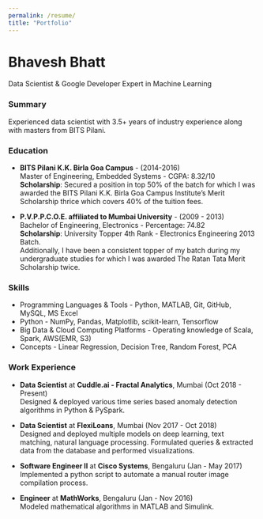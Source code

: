 ```yaml
---
permalink: /resume/
title: "Portfolio"
---
```


# Bhavesh Bhatt
Data Scientist & Google Developer Expert in Machine Learning
<!---View my pdf resume [here](https://github.com/bhattbhavesh91/resume/raw/master/Resume_Bhavesh_Bhatt.pdf). -->

<!---
### Contact Info
* Email: bhattbhavesh91@gmail.com
* Phone: (+91) 9987383204
* Linkedin: https://www.linkedin.com/in/bhattbhavesh91/
-->

### Summary
Experienced data scientist with 3.5+ years of industry experience along with masters from BITS Pilani.

### Education
* **BITS Pilani K.K. Birla Goa Campus** - (2014-2016)  
Master of Engineering, Embedded Systems - CGPA: 8.32/10  
**Scholarship**: Secured a position in top 50% of the batch for which I was awarded the BITS Pilani K.K. Birla Goa Campus Institute’s Merit Scholarship thrice which covers 40% of the tuition fees.

* **P.V.P.P.C.O.E. affiliated to Mumbai University** - (2009 - 2013)  
Bachelor of Engineering, Electronics - Percentage: 74.82  
**Scholarship**: University Topper 4th Rank - Electronics Engineering 2013 Batch.  
Additionally, I have been a consistent topper of my batch during my undergraduate studies for which I was awarded The Ratan Tata Merit Scholarship twice.

### Skills
* Programming Languages & Tools -  Python, MATLAB, Git, GitHub, MySQL, MS Excel  
* Python - NumPy, Pandas, Matplotlib, scikit-learn, Tensorflow  
* Big Data & Cloud Computing Platforms - Operating knowledge of Scala, Spark, AWS(EMR, S3)  
* Concepts - Linear Regression, Decision Tree, Random Forest, PCA  

### Work Experience
* **Data Scientist** at **Cuddle.ai - Fractal Analytics**, Mumbai (Oct 2018 - Present)  
Designed & deployed various time series based anomaly detection algorithms in Python & PySpark.
* **Data Scientist** at **FlexiLoans**, Mumbai (Nov 2017 - Oct 2018)  
Designed and deployed multiple models on deep learning, text matching, natural language processing. Formulated queries & extracted data from the database and performed visualizations.  

* **Software Engineer II** at **Cisco Systems**, Bengaluru (Jan - May 2017)  
Implemented a python script to automate a manual router image compilation process.

* **Engineer** at **MathWorks**, Bengaluru (Jan - Nov 2016)  
Modeled mathematical algorithms in MATLAB and Simulink.